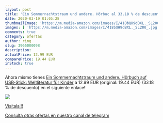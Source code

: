 ```yaml
---
layout: post
title: 'Ein Sommernachtstraum und andere. Hörbuc al 33.18 % de descuento'
date: 2020-03-19 01:05:28
thumbnailImage: 'https://m.media-amazon.com/images/I/418bQH9dBXL._SL200_.jpg'
images: [ 'https://m.media-amazon.com/images/I/418bQH9dBXL._SL200_.jpg' ]
comments: true
category: ofertas
author: ring
slug: 3965000098
description:
actualPrice: 12.99 EUR
comparePrice: 19.44 EUR
inStock: true
---
```


Ahora mismo tienes [Ein Sommernachtstraum und andere. Hörbuch auf USB-Stick: Weltliteratur für Kinder](https://www.amazon.com/dp/3965000098/?tag=redken08-20) a 12.99 EUR (original: 19.44 EUR) (33.18 %  de descuento) en el siguiente enlace!

[![](https://m.media-amazon.com/images/I/418bQH9dBXL._SL200_.jpg)](https://www.amazon.com/dp/3965000098/?tag=redken08-20)

[Visítala!!!](https://www.amazon.com/dp/3965000098/?tag=redken08-20)

[Consulta otras ofertas en nuestro canal de telegram](https://t.me/s/ofertas25)

